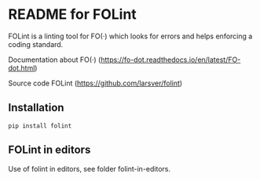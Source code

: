 README for FOLint 
=============================================

FOLint is a linting tool for FO(·) which looks for errors and helps enforcing a coding standard.

Documentation about FO(·) (https://fo-dot.readthedocs.io/en/latest/FO-dot.html)

Source code FOLint (https://github.com/larsver/folint)

Installation
-------

    pip install folint


FOLint in editors
-------
Use of folint in editors, see folder folint-in-editors.
